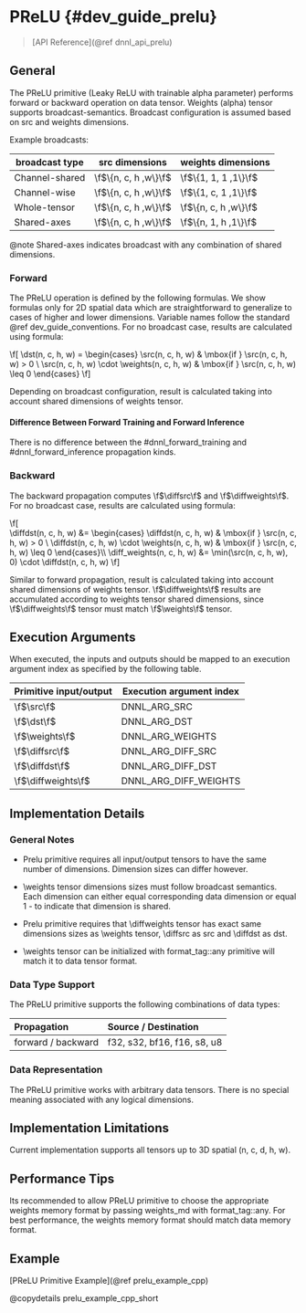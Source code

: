 PReLU {#dev_guide_prelu}
============================

>
> [API Reference](@ref dnnl_api_prelu)
>

## General

The PReLU primitive (Leaky ReLU with trainable alpha parameter) performs
forward or backward operation on data tensor. Weights (alpha) tensor supports
broadcast-semantics. Broadcast configuration is assumed based on src and
weights dimensions.

Example broadcasts:

| broadcast type | src dimensions       | weights dimensions   |
|----------------|----------------------|----------------------|
| Channel-shared | \f$\{n, c, h ,w\}\f$ | \f$\{1, 1, 1 ,1\}\f$ |
| Channel-wise   | \f$\{n, c, h ,w\}\f$ | \f$\{1, c, 1 ,1\}\f$ |
| Whole-tensor   | \f$\{n, c, h ,w\}\f$ | \f$\{n, c, h ,w\}\f$ |
| Shared-axes    | \f$\{n, c, h ,w\}\f$ | \f$\{n, 1, h ,1\}\f$ |

@note
   Shared-axes indicates broadcast with any combination of shared
dimensions.

### Forward

The PReLU operation is defined by the following formulas.
We show formulas only for 2D spatial data which are straightforward to
generalize to cases of higher and lower dimensions. Variable names follow the
standard @ref dev_guide_conventions.
For no broadcast case, results are calculated using formula:

\f[
    \dst(n, c, h, w) =
        \begin{cases}
        \src(n, c, h, w)  & \mbox{if } \src(n, c, h, w) > 0 \\
        \src(n, c, h, w) \cdot \weights(n, c, h, w) & \mbox{if }
        \src(n, c, h, w) \leq 0
        \end{cases}
\f]

Depending on broadcast configuration, result is calculated taking into account
shared dimensions of weights tensor.

#### Difference Between Forward Training and Forward Inference

There is no difference between the #dnnl_forward_training
and #dnnl_forward_inference propagation kinds.

### Backward

The backward propagation computes \f$\diffsrc\f$ and \f$\diffweights\f$.
For no broadcast case, results are calculated using formula:

\f[    
    \diffdst(n, c, h, w) &=
        \begin{cases}
        \diffdst(n, c, h, w)  & \mbox{if } \src(n, c, h, w) > 0 \\
        \diffdst(n, c, h, w) \cdot \weights(n, c, h, w) &
        \mbox{if } \src(n, c, h, w) \leq 0
        \end{cases}\\\\
    \diff_weights(n, c, h, w) &=
        \min(\src(n, c, h, w), 0) \cdot \diffdst(n, c, h, w)
\f]

Similar to forward propagation, result is calculated taking into
account shared dimensions of weights tensor.
\f$\diffweights\f$ results are accumulated according to weights tensor shared
dimensions, since \f$\diffweights\f$ tensor must match \f$\weights\f$ tensor.


## Execution Arguments

When executed, the inputs and outputs should be mapped to an execution
argument index as specified by the following table.

| Primitive input/output | Execution argument index |
|------------------------|--------------------------|
| \f$\src\f$             | DNNL_ARG_SRC             |
| \f$\dst\f$             | DNNL_ARG_DST             |
| \f$\weights\f$         | DNNL_ARG_WEIGHTS         |
| \f$\diffsrc\f$         | DNNL_ARG_DIFF_SRC        |
| \f$\diffdst\f$         | DNNL_ARG_DIFF_DST        |
| \f$\diffweights\f$     | DNNL_ARG_DIFF_WEIGHTS    |


## Implementation Details

### General Notes

 * Prelu primitive requires all input/output tensors to have the
   same number of dimensions. Dimension sizes can differ however.

 * \weights tensor dimensions sizes must follow broadcast semantics.
   Each dimension can either equal corresponding data dimension or
   equal 1 - to indicate that dimension is shared.

 * Prelu primitive requires that \diffweights tensor has exact same dimensions
   sizes as \weights tensor, \diffsrc as src and \diffdst as dst.

 * \weights tensor can be initialized with format_tag::any
   primitive will match it to data tensor format.

### Data Type Support

The PReLU primitive supports the following combinations of data types:

| Propagation        | Source / Destination        |
|:-------------------|:----------------------------|
| forward / backward | f32, s32, bf16, f16, s8, u8 |

### Data Representation

The PReLU primitive works with arbitrary data tensors. There is no special
meaning associated with any logical dimensions.

## Implementation Limitations

Current implementation supports all tensors up to 3D spatial (n, c, d, h, w).

## Performance Tips

Its recommended to allow PReLU primitive to choose the appropriate weights
memory format by passing weights_md with format_tag::any.
For best performance, the weights memory format should match
data memory format.

## Example

[PReLU Primitive Example](@ref prelu_example_cpp)

@copydetails prelu_example_cpp_short
